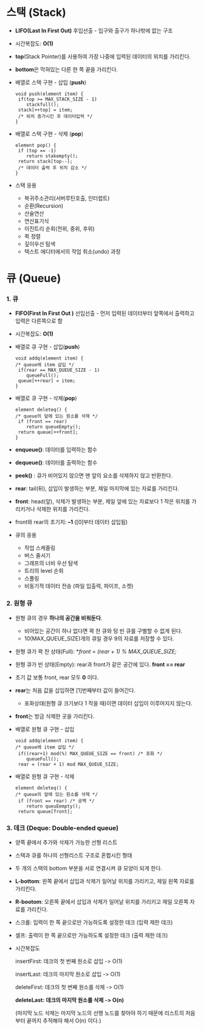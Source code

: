 # 스택 (Stack)



- **LIFO(Last In First Out)** 후입선출 - 입구와 출구가 하나밖에 없는 구조

- 시간복잡도: **O(1)**

- **top**(Stack Pointer)를 사용하여 가장 나중에 입력된 데이터의 위치를 가리킨다.

- **bottom**은 막혀있는 다른 한 쪽 끝을 가리킨다.

- 배열로 스택 구현 - 삽입 (**push**)

  ```
  void push(element item) {
   if(top >= MAX_STACK_SIZE - 1)
      stackfull();
   stack[++top] = item; 
   /* 위치 증가시킨 후 데이터입력 */
  }
  ```

- 배열로 스택 구현 - 삭제 (**pop**)

  ```
  element pop() {
   if (top == -1) 
      return stakempty();
   return stack[top--]; 
   /* 데이터 출력 후 위치 감소 */ 
  }
  ```

- 스택 응용
  - 복귀주소관리(서버루틴호출, 인터럽트)
  - 순환(Recursion)
  - 산술연산
  - 연산표기식
  - 이진트리 순회(전위, 중위, 후위)
  - 퀵 정렬
  - 깊이우선 탐색
  - 텍스트 에디터에서의 작업 취소(undo) 과정 





# 큐 (Queue)



### 1. 큐 

- **FIFO(First In First Out )** 선입선출 - 먼저 입력된 데이터부터 앞쪽에서 출력하고 입력은 다른쪽으로 함
- 시간복잡도: **O(1)**

- 배열로 큐 구현 - 삽입(**push**)

  ```
  void addq(element item) { 
  /* queue에 item 삽입 */
   if(rear == MAX_QUEUE_SIZE - 1)
      queueFull();
   queue[++rear] = item;
  }
  ```

- 배열로 큐 구현 - 삭제(**pop**)

  ```
  element deleteq() {
  /* queue의 앞에 있는 원소를 삭제 */
   if (front == rear) 
      return queueEmpty();
   return queue[++front];
  }
  ```

- **enqueue()**: 데이터를 입력하는 함수
- **dequeue()**: 데이터를 출력하는 함수 
- **peek()** : 큐가 비어있지 않으면 맨 앞의 요소를 삭제하지 않고 반환한다.
- **rear**: tail(뒤), 삽입이 발생하는 부분, 제일 마지막에 있는 자료를 가리킨다.
- **front**: head(앞), 삭제가 발생하는 부분, 제일 앞에 있는 자료보다 1 작은 위치를 가리키거나 삭제한 위치를 가리킨다.
- front와 rear의 초기치: **–1** ([0]부터 데이터 삽입됨)
- 큐의 응용
  - 작업 스케줄링
  - 버스 줄서기
  - 그래프의 너비 우선 탐색
  - 트리의 level 순회
  - 스풀링
  - 비동기적 데이터 전송 (파일 입출력, 파이프, 소켓)



### 2. 원형 큐 

- 원형 큐의 경우 **하나의 공간을 비워둔다**. 
  - 비어있는 공간이 하나 없다면 꽉 찬 큐와 텅 빈 큐를 구별할 수 없게 된다.
  - 10(MAX_QUEUE_SIZE)개의 큐일 경우 9의 자료를 저장할 수 있다.
- 원형 큐가 꽉 찬 상태(Full): **front = (*rear + 1) % MAX_QUEUE_SIZE;**  
- 원형 큐가 빈 상태(Empty): rear과 front가 같은 공간에 있다. **front == rear** 
- 초기 값 보통 front, rear 모두 **0** 이다. 
- **rear**는 처음 값을 삽입하면 [1]번째부터 값이 들어간다.
  - 포화상태(원형 큐 크기보다 1 작을 때)이면 데이터 삽입이 이루어지지 않는다. 
- **front**는 방금 삭제한 곳을 가리킨다. 

- 배열로 원형 큐 구현 - 삽입

  ```
  void addq(element item) { 
  /* queue에 item 삽입 */
   if((rear+1) mod(%) MAX_QUEUE_SIZE == front) /* 포화 */
      queueFull(); 
   rear = (rear + 1) mod MAX_QUEUE_SIZE;
  ```

- 배열로 원형 큐 구현 - 삭제

  ```
  element deleteq() {
  /* queue의 앞에 있는 원소를 삭제 */
   if (front == rear) /* 공백 */
      return queuEempty(); 
   return queue[front];
  ```



### 3. 데크 (Deque: Double-ended queue)

- 양쪽 끝에서 추가와 삭제가 가능한 선형 리스트

- 스택과 큐를 하나의 선형리스트 구조로 혼합시킨 형태

- 두 개의 스택의 bottom 부분을 서로 연결시켜 큐 모양이 되게 한다.

- **L-bottom**: 왼쪽 끝에서 삽입과 삭제가 일어날 위치를 가리키고, 제일 왼쪽 자료를 가리킨다.

- **R-bootom**: 오른쪽 끝에서 삽입과 삭제가 일어날 위치를 가리키고 제일 오른쪽 자료를 가리킨다.

- 스크롤: 입력이 한 쪽 끝으로만 가능하도록 설정한 데크 (입력 제한 데크)

- 셀프: 출력이 한 쪽 끝으로만 가능하도록 설정한 데크 (출력 제한 데크)

- 시간복잡도 

  insertFirst: 데크의 첫 번째 원소로 삽입 -> O(1) 

  insertLast: 데크의 마지막 원소로 삽입 -> O(1)

  deleteFirst: 데크의 첫 번째 원소를 삭제 -> O(1)

  **deleteLast:** **데크의 마지막 원소를 삭제** **-> O(n)** 

  (마지막 노드 삭제는 마지막 노드의 선행 노드를 찾아야 하기 때문에 리스트의 처음부터 끝까지 추적해야 해서 O(n) 이다.)

